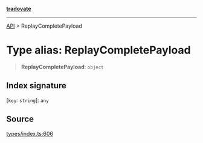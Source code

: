 [**tradovate**](../README.md)

***

[API](../API.md) > ReplayCompletePayload

# Type alias: ReplayCompletePayload

> **ReplayCompletePayload**: `object`

## Index signature

 \[`key`: `string`\]: `any`

## Source

[types/index.ts:606](https://github.com/cgilly2fast/tradovate-typescript/blob/b1caea5/src/types/index.ts#L606)
